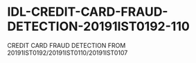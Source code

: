 # IDL-CREDIT-CARD-FRAUD-DETECTION-20191IST0192-110
CREDIT CARD FRAUD DETECTION FROM 20191IST0192/20191IST0110/20191IST0107
